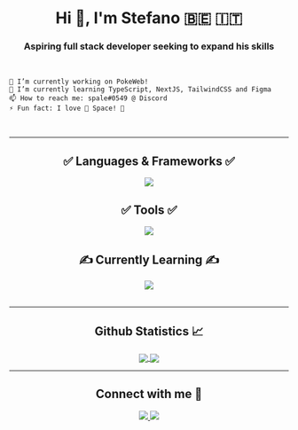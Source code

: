 <h1 align="center">Hi 👋, I'm Stefano 🇧🇪 🇮🇹</h1>

<h3 align="center">Aspiring full stack developer seeking to expand his skills</h3>

<br>

    🔭 I’m currently working on PokeWeb!
    🌱 I’m currently learning TypeScript, NextJS, TailwindCSS and Figma
    📫 How to reach me: spale#0549 @ Discord
    ⚡ Fun fact: I love 🚀 Space! 🚀

<br>

---

  <h2 align="center">✅ Languages & Frameworks ✅</h2>
  
  <div align="center">
  <a href="https://skillicons.dev">
    <img src="https://skillicons.dev/icons?i=js,react,nodejs,html,css,net,java,mysql,py,express&theme=dark&perline=5">
  </a>

  <br>

  <h2 align="center">✅ Tools ✅</h2>

  <a href="https://skillicons.dev">
    <img src="https://skillicons.dev/icons?i=bash,postman,webpack,docker,git,vscode,ps,pr&theme=dark&perline=4">
  </a>

  <br>

  <h2 align="center">✍️ Currently Learning ✍️</h2>

  <a href="https://skillicons.dev">
    <img src="https://skillicons.dev/icons?i=ts,next,figma,tailwind&theme=dark&perline=2">
  </a>
</div>

<br>

---

  <h2 align="center"> Github Statistics 📈 </h2>
  
  <div align="center"> 
     <a href="">
      <img align="center" src="https://github-readme-stats-sigma-five.vercel.app/api?username=spale-dev&show_icons=true&include_all_commits=true&count_private=true&theme=react&line_height=40" />
    </a>
    <a href="">
      <img align="center" src="https://github-readme-stats.vercel.app/api/top-langs/?username=spale-dev&theme=react&line_height=40&hide=css"/>
    </a>
</div>

---

  <h2 align="center">Connect with me 📲</h2>
  
  <div align="center"> 
  <a href="https://stackoverflow.com/users/20458282">
    <img src="https://skillicons.dev/icons?i=stackoverflow&theme=dark">
  </a>
  <a href="https://www.linkedin.com/in/stefano-paletta-140321255/">
    <img src="https://skillicons.dev/icons?i=linkedin&theme=dark">
  </a>
</div>
